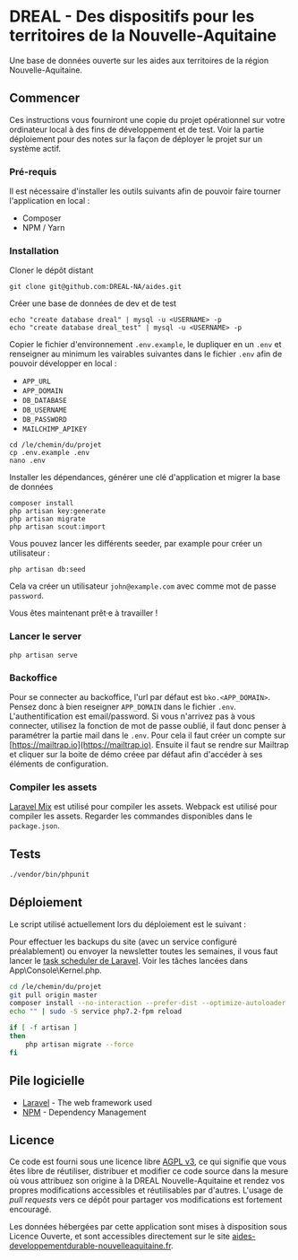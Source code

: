 # DREAL - Des dispositifs pour les territoires de la Nouvelle-Aquitaine

Une base de données ouverte sur les aides aux territoires de la région Nouvelle-Aquitaine.

## Commencer

Ces instructions vous fourniront une copie du projet opérationnel sur votre ordinateur local à des fins de développement et de test. Voir la partie déploiement pour des notes sur la façon de déployer le projet sur un système actif.

### Pré-requis

Il est nécessaire d'installer les outils suivants afin de pouvoir faire tourner l'application en local :
- Composer
- NPM / Yarn

### Installation

Cloner le dépôt distant

```
git clone git@github.com:DREAL-NA/aides.git
```

Créer une base de données de dev et de test

```
echo "create database dreal" | mysql -u <USERNAME> -p
echo "create database dreal_test" | mysql -u <USERNAME> -p
```

Copier le fichier d'environnement `.env.example`, le dupliquer en un `.env` et renseigner au minimum les vairables suivantes dans le fichier `.env` afin de pouvoir développer en local :

- `APP_URL`
- `APP_DOMAIN`
- `DB_DATABASE`
- `DB_USERNAME`
- `DB_PASSWORD`
- `MAILCHIMP_APIKEY`

```
cd /le/chemin/du/projet
cp .env.example .env
nano .env
```

Installer les dépendances, générer une clé d'application et migrer la base de données

```
composer install
php artisan key:generate
php artisan migrate
php artisan scout:import
```

Vous pouvez lancer les différents seeder, par example pour créer un utilisateur :

```
php artisan db:seed
```

Cela va créer un utilisateur `john@example.com` avec comme mot de passe `password`.

Vous êtes maintenant prêt·e à travailler !

### Lancer le server

```
php artisan serve
```

### Backoffice

Pour se connecter au backoffice, l'url par défaut est `bko.<APP_DOMAIN>`. Pensez donc à bien reseigner `APP_DOMAIN` dans le fichier `.env`.
L'authentification est email/password.
Si vous n'arrivez pas à vous connecter, utilisez la fonction de mot de passe oublié, il faut donc penser à paramétrer la partie mail dans le `.env`.
Pour cela il faut créer un compte sur [https://mailtrap.io](https://mailtrap.io).
Ensuite il faut se rendre sur Mailtrap et cliquer sur la boite de démo créee par défaut afin d'accéder à ses éléments de configuration.

### Compiler les assets

[Laravel Mix](https://laravel.com/docs/5.7/mix) est utilisé pour compiler les assets.
Webpack est utilisé pour compiler les assets.
Regarder les commandes disponibles dans le `package.json`.

## Tests

```sh
./vendor/bin/phpunit
```

## Déploiement

Le script utilisé actuellement lors du déploiement est le suivant :

Pour effectuer les backups du site (avec un service configuré préalablement) ou envoyer la newsletter toutes les semaines, il vous faut lancer le [task scheduler de Laravel](https://laravel.com/docs/master/scheduling#introduction).
Voir les tâches lancées dans App\Console\Kernel.php.

```sh
cd /le/chemin/du/projet
git pull origin master
composer install --no-interaction --prefer-dist --optimize-autoloader
echo "" | sudo -S service php7.2-fpm reload

if [ -f artisan ]
then
    php artisan migrate --force
fi
```

## Pile logicielle

* [Laravel](https://laravel.com/docs/5.7/) - The web framework used
* [NPM](https://www.npmjs.com/) - Dependency Management

## Licence

Ce code est fourni sous une licence libre [AGPL v3](https://choosealicense.com/licenses/agpl-3.0/), ce qui signifie que vous êtes libre de réutiliser, distribuer et modifier ce code source dans la mesure où vous attribuez son origine à la DREAL Nouvelle-Aquitaine et rendez vos propres modifications accessibles et réutilisables par d'autres. L'usage de _pull requests_ vers ce dépôt pour partager vos modifications est fortement encouragé.

Les données hébergées par cette application sont mises à disposition sous Licence Ouverte, et sont accessibles directement sur le site [aides-developpementdurable-nouvelleaquitaine.fr](http://aides-developpementdurable-nouvelleaquitaine.fr).

